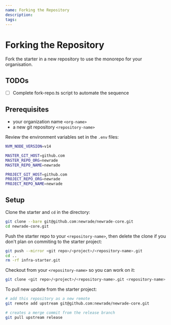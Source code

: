 ```yaml
---
name: Forking the Repository
description:
tags:
---
```


# Forking the Repository

Fork the starter in a new repository to use the monorepo for your organisation.

## TODOs

- [ ] Complete fork-repo.ts script to automate the sequence

## Prerequisites

- your organization name `<org-name>`
- a new git repository `<repository-name>`

Review the environment variables set in the `.env` files:

```bash
NVM_NODE_VERSION=v14

MASTER_GIT_HOST=github.com
MASTER_REPO_ORG=newrade
MASTER_REPO_NAME=newrade

PROJECT_GIT_HOST=github.com
PROJECT_REPO_ORG=newrade
PROJECT_REPO_NAME=newrade
```

## Setup

Clone the starter and `cd` in the directory:

```bash
git clone --bare git@github.com:newrade/newrade-core.git
cd newrade-core.git
```

Push the starter repo to your `<repository-name>`, then delete the clone if you
don't plan on commiting to the starter project:

```bash
git push --mirror <git repo>/<project>/<repository-name>.git
cd ..
rm -rf infra-starter.git
```

Checkout from your `<repository-name>` so you can work on it:

```bash
git clone <git repo>/<project>/<repository-name>.git <repository-name>
```

To pull new update from the starter project:

```bash
# add this repository as a new remote
git remote add upstream git@github.com:newrade/newrade-core.git

# creates a merge commit from the release branch
git pull upstream release
```
